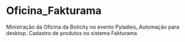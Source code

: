 # Oficina_Fakturama
Ministração da Oficina da Boticity no evento Pyladies,.Automação para desktop. Cadastro de produtos no sistema Fakturama
